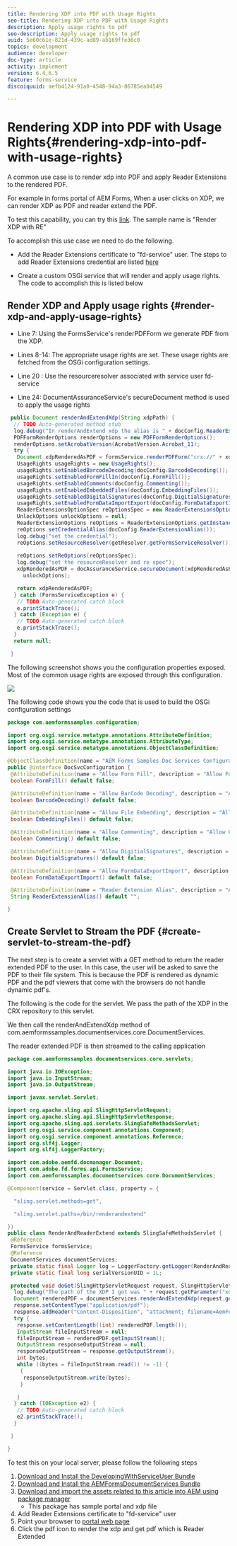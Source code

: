 ```yaml
---
title: Rendering XDP into PDF with Usage Rights
seo-title: Rendering XDP into PDF with Usage Rights
description: Apply usage rights to pdf
seo-description: Apply usage rights to pdf
uuid: 5e60c61e-821d-439c-ad89-ab169ffe36c0
topics: development
audience: developer
doc-type: article
activity: implement
version: 6.4,6.5
feature: forms-service
discoiquuid: aefb4124-91a0-4548-94a3-86785ea04549

---
```


# Rendering XDP into PDF with Usage Rights{#rendering-xdp-into-pdf-with-usage-rights}

A common use case is to render xdp into PDF and apply Reader Extensions to the rendered PDF.

For example in forms portal of AEM Forms, When a user clicks on XDP, we can render XDP as PDF and reader extend the PDF.

To test this capability, you can try this [link](https://forms.enablementadobe.com/content/samples/samples.html?query=0). The sample name is "Render XDP with RE"

To accomplish this use case we need to do the following.

* Add the Reader Extensions certificate to "fd-service" user. The steps to add Reader Extensions credential are listed [here](https://helpx.adobe.com/experience-manager/6-3/forms/using/configuring-document-services.html)

* Create a custom OSGi service that will render and apply usage rights. The code to accomplish this is listed below

## Render XDP and Apply usage rights {#render-xdp-and-apply-usage-rights}

* Line 7: Using the  FormsService's  renderPDFForm we generate PDF from the XDP.

* Lines 8-14: The appropriate usage rights are set. These usage rights are fetched from the OSGi configuration settings.

* Line 20 : Use the resourceresolver associated with service user fd-service

* Line 24: DocumentAssuranceService's  secureDocument  method is used to apply the usage rights

```java
 public Document renderAndExtendXdp(String xdpPath) {
  // TODO Auto-generated method stub
  log.debug("In renderAndExtend xdp the alias is " + docConfig.ReaderExtensionAlias());
  PDFFormRenderOptions renderOptions = new PDFFormRenderOptions();
  renderOptions.setAcrobatVersion(AcrobatVersion.Acrobat_11);
  try {
   Document xdpRenderedAsPDF = formsService.renderPDFForm("crx://" + xdpPath, null, renderOptions);
   UsageRights usageRights = new UsageRights();
   usageRights.setEnabledBarcodeDecoding(docConfig.BarcodeDecoding());
   usageRights.setEnabledFormFillIn(docConfig.FormFill());
   usageRights.setEnabledComments(docConfig.Commenting());
   usageRights.setEnabledEmbeddedFiles(docConfig.EmbeddingFiles());
   usageRights.setEnabledDigitalSignatures(docConfig.DigitialSignatures());
   usageRights.setEnabledFormDataImportExport(docConfig.FormDataExportImport());
   ReaderExtensionsOptionSpec reOptionsSpec = new ReaderExtensionsOptionSpec(usageRights, "Sample ARES");
   UnlockOptions unlockOptions = null;
   ReaderExtensionOptions reOptions = ReaderExtensionOptions.getInstance();
   reOptions.setCredentialAlias(docConfig.ReaderExtensionAlias());
   log.debug("set the credential");
   reOptions.setResourceResolver(getResolver.getFormsServiceResolver());
   
   reOptions.setReOptions(reOptionsSpec);
   log.debug("set the resourceResolver and re spec");
   xdpRenderedAsPDF = docAssuranceService.secureDocument(xdpRenderedAsPDF, null, null, reOptions,
     unlockOptions);

   return xdpRenderedAsPDF;
  } catch (FormsServiceException e) {
   // TODO Auto-generated catch block
   e.printStackTrace();
  } catch (Exception e) {
   // TODO Auto-generated catch block
   e.printStackTrace();
  }
  return null;

 }

```

The following screenshot shows you the configuration properties exposed. Most of the common usage rights are exposed through this configuration.

![](assets/configurationproperties.gif)

The following code shows you the code that is used to build the OSGi configuration settings

```java
package com.aemformssamples.configuration;

import org.osgi.service.metatype.annotations.AttributeDefinition;
import org.osgi.service.metatype.annotations.AttributeType;
import org.osgi.service.metatype.annotations.ObjectClassDefinition;

@ObjectClassDefinition(name = "AEM Forms Samples Doc Services Configuration", description = "AEM Forms Samples Doc Services Configuration")
public @interface DocSvcConfiguration {
 @AttributeDefinition(name = "Allow Form Fill", description = "Allow Form Fill", type = AttributeType.BOOLEAN)
 boolean FormFill() default false;

 @AttributeDefinition(name = "Allow BarCode Decoding", description = "Allow BarCode Decoding", type = AttributeType.BOOLEAN)
 boolean BarcodeDecoding() default false;

 @AttributeDefinition(name = "Allow File Embedding", description = "Allow File Embedding", type = AttributeType.BOOLEAN)
 boolean EmbeddingFiles() default false;

 @AttributeDefinition(name = "Allow Commenting", description = "Allow Commenting", type = AttributeType.BOOLEAN)
 boolean Commenting() default false;

 @AttributeDefinition(name = "Allow DigitialSignatures", description = "Allow File DigitialSignatures", type = AttributeType.BOOLEAN)
 boolean DigitialSignatures() default false;

 @AttributeDefinition(name = "Allow FormDataExportImport", description = "Allow FormDataExportImport", type = AttributeType.BOOLEAN)
 boolean FormDataExportImport() default false;

 @AttributeDefinition(name = "Reader Extension Alias", description = "Alias of your Reader Extension")
 String ReaderExtensionAlias() default "";

}

```

## Create Servlet to Stream the PDF {#create-servlet-to-stream-the-pdf}

The next step is to create a servlet with a GET method to return the reader extended PDF to the user. In this case, the user will be asked to save the PDF to their file system. This is because the PDF is rendered as dynamic PDF and the pdf viewers that come with the browsers do not handle dynamic pdf's.

The following is the code for the servlet. We pass the path of the XDP in the CRX repository to this servlet.

We then call the renderAndExtendXdp method of com.aemformssamples.documentservices.core.DocumentServices.

The reader extended PDF is then streamed to the calling application

```java
package com.aemformssamples.documentservices.core.servlets;

import java.io.IOException;
import java.io.InputStream;
import java.io.OutputStream;

import javax.servlet.Servlet;

import org.apache.sling.api.SlingHttpServletRequest;
import org.apache.sling.api.SlingHttpServletResponse;
import org.apache.sling.api.servlets.SlingSafeMethodsServlet;
import org.osgi.service.component.annotations.Component;
import org.osgi.service.component.annotations.Reference;
import org.slf4j.Logger;
import org.slf4j.LoggerFactory;

import com.adobe.aemfd.docmanager.Document;
import com.adobe.fd.forms.api.FormsService;
import com.aemformssamples.documentservices.core.DocumentServices;

@Component(service = Servlet.class, property = {

  "sling.servlet.methods=get",

  "sling.servlet.paths=/bin/renderandextend"

})
public class RenderAndReaderExtend extends SlingSafeMethodsServlet {
 @Reference
 FormsService formsService;
 @Reference
 DocumentServices documentServices;
 private static final Logger log = LoggerFactory.getLogger(RenderAndReaderExtend.class);
 private static final long serialVersionUID = 1L;

 protected void doGet(SlingHttpServletRequest request, SlingHttpServletResponse response) {
  log.debug("The path of the XDP I got was " + request.getParameter("xdpPath"));
  Document renderedPDF = documentServices.renderAndExtendXdp(request.getParameter("xdpPath"));
  response.setContentType("application/pdf");
  response.addHeader("Content-Disposition", "attachment; filename=AemFormsRocks.pdf");
  try {
   response.setContentLength((int) renderedPDF.length());
   InputStream fileInputStream = null;
   fileInputStream = renderedPDF.getInputStream();
   OutputStream responseOutputStream = null;
   responseOutputStream = response.getOutputStream();
   int bytes;
   while ((bytes = fileInputStream.read()) != -1) {
    {
     responseOutputStream.write(bytes);
    }

   }
  } catch (IOException e2) {
   // TODO Auto-generated catch block
   e2.printStackTrace();
  }

 }

}

```

To test this on your local server, please follow the following steps
1. [Download and Install the DevelopingWithServiceUser Bundle](/help/forms/assets/common-osgi-bundles/DevelopingWithServiceUser.jar)
1. [Download and Install the AEMFormsDocumentServices Bundle](/help/forms/assets/common-osgi-bundles/AEMFormsDocumentServices.core-1.0-SNAPSHOT.jar)
1. [Download and import the assets related to this article into AEM using package manager](assets/renderandextendxdp.zip)
    * This package has sample portal and xdp file
1. Add Reader Extensions certificate to "fd-service" user
1. Point your browser to [portal web page](http://localhost:4502/content/AemForms/ReaderExtensionsXdp.html)
1. Click the pdf icon to render the xdp and get pdf which is Reader Extended



